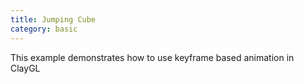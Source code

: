 ```yaml
---
title: Jumping Cube
category: basic
---
```


This example demonstrates how to use keyframe based animation in ClayGL